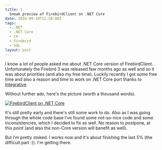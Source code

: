 ```yaml
---
title: |
  Sneak preview of FirebirdClient on .NET Core
date: 2016-09-20T12:59:00Z
tags:
  - .NET
  - .NET Core
  - C#
  - Firebird
  - SQL
layout: post
---
```

I know a lot of people asked me about .NET Core version of FirebirdClient. Unfortunately the Firebird 3 was released few months ago as well and so it was about priorities (and also my free time). Luckily recently I got some free time and also a reason and time to work on .NET Core port thanks to [Integrative][1].

<!-- excerpt -->

Without further ado, here's the picture (worth a thousand words).

[![FirebirdClient on .NET Core](/i/233573/net-core_thumb.png)](/i/233573/net-core.png)

It's still pretty early and there's still some work to do. Also as I was going through the whole code base I've found some not-so-nice code and some inconsistencies, which I decided to fix as well. No reason to postpone, at this point (and also the non-Core version will benefit as well).

But I'm pretty stoked. I works now and it's about finishing the last 5% (the difficult part :)). I'm getting there. 

[1]: http://www.integrative.co.za/